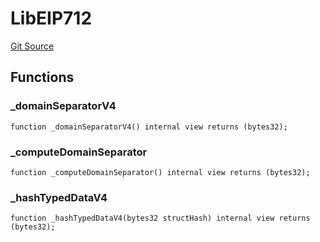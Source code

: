 # LibEIP712
[Git Source](https://github.com/nayms/contracts-v3/blob/0aa70a4d39a9875c02cd43cc38c09012f52d800e/src/libs/LibEIP712.sol)


## Functions
### _domainSeparatorV4


```solidity
function _domainSeparatorV4() internal view returns (bytes32);
```

### _computeDomainSeparator


```solidity
function _computeDomainSeparator() internal view returns (bytes32);
```

### _hashTypedDataV4


```solidity
function _hashTypedDataV4(bytes32 structHash) internal view returns (bytes32);
```

